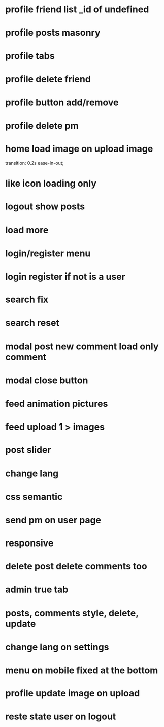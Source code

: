 # profile friend list \_id of undefined

<!-- # banned users -->

# profile posts masonry

# profile tabs

# profile delete friend

# profile button add/remove

# profile delete pm

<!-- # logo clickable -->

# home load image on upload image

<!-- # all update icons -->

<!-- # icons animation -->

transition: 0.2s ease-in-out;

# like icon loading only

# logout show posts

# load more

# login/register menu

# login register if not is a user

# search fix

# search reset

# modal post new comment load only comment

# modal close button

# feed animation pictures

# feed upload 1 > images

# post slider

# change lang

# css semantic

# send pm on user page

# responsive

# delete post delete comments too

# admin true tab

# posts, comments style, delete, update

# change lang on settings

# menu on mobile fixed at the bottom

# profile update image on upload

# reste state user on logout
